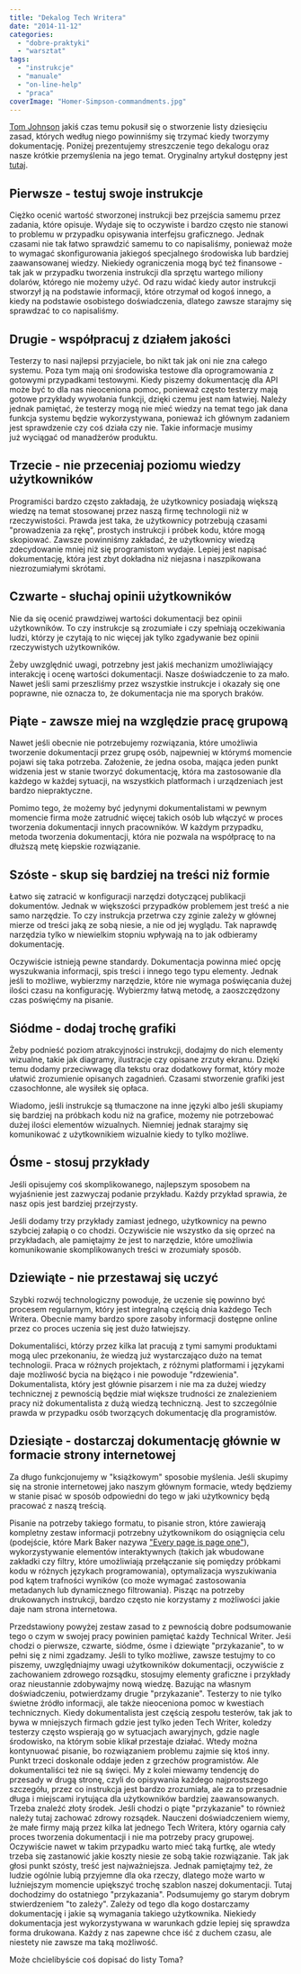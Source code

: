 ```yaml
---
title: "Dekalog Tech Writera"
date: "2014-11-12"
categories:
  - "dobre-praktyki"
  - "warsztat"
tags:
  - "instrukcje"
  - "manuale"
  - "on-line-help"
  - "praca"
coverImage: "Homer-Simpson-commandments.jpg"
---
```


[Tom Johnson](http://idratherbewriting.com/aboutme/) jakiś czas temu pokusił się o stworzenie listy dziesięciu zasad, których według niego powinniśmy się trzymać kiedy tworzymy dokumentację. Poniżej prezentujemy streszczenie tego dekalogu oraz nasze krótkie przemyślenia na jego temat. Oryginalny artykuł dostępny jest [tutaj](http://idratherbewriting.com/2014/06/20/10-technical-writing-principles-to-live-by/?utm_source=feedburner&utm_medium=feed&utm_campaign=Feed%3A+TomJohnson+%28I%27d+Rather+Be+Writing%29).

## Pierwsze - testuj swoje instrukcje

Ciężko ocenić wartość stworzonej instrukcji bez przejścia samemu przez zadania, które opisuje. Wydaje się to oczywiste i bardzo często nie stanowi to problemu w przypadku opisywania interfejsu graficznego. Jednak czasami nie tak łatwo sprawdzić samemu to co napisaliśmy, ponieważ może to wymagać skonfigurowania jakiegoś specjalnego środowiska lub bardziej zaawansowanej wiedzy. Niekiedy ograniczenia mogą być też finansowe - tak jak w przypadku tworzenia instrukcji dla sprzętu wartego miliony dolarów, którego nie możemy użyć. Od razu widać kiedy autor instrukcji stworzył ją na podstawie informacji, które otrzymał od kogoś innego, a kiedy na podstawie osobistego doświadczenia, dlatego zawsze starajmy się sprawdzać to co napisaliśmy.

## Drugie - współpracuj z działem jakości

Testerzy to nasi najlepsi przyjaciele, bo nikt tak jak oni nie zna całego systemu. Poza tym mają oni środowiska testowe dla oprogramowania z gotowymi przypadkami testowymi. Kiedy piszemy dokumentację dla API może być to dla nas nieoceniona pomoc, ponieważ często testerzy mają gotowe przykłady wywołania funkcji, dzięki czemu jest nam łatwiej. Należy jednak pamiętać, że testerzy mogą nie mieć wiedzy na temat tego jak dana funkcja systemu będzie wykorzystywana, ponieważ ich głównym zadaniem jest sprawdzenie czy coś działa czy nie. Takie informacje musimy już wyciągać od manadżerów produktu.

## Trzecie - nie przeceniaj poziomu wiedzy użytkowników

Programiści bardzo często zakładają, że użytkownicy posiadają większą wiedzę na temat stosowanej przez naszą firmę technologii niż w rzeczywistości. Prawda jest taka, że użytkownicy potrzebują czasami "prowadzenia za rękę", prostych instrukcji i próbek kodu, które mogą skopiować. Zawsze powinniśmy zakładać, że użytkownicy wiedzą zdecydowanie mniej niż się programistom wydaje. Lepiej jest napisać dokumentację, która jest zbyt dokładna niż niejasna i naszpikowana niezrozumiałymi skrótami.

## Czwarte - słuchaj opinii użytkowników

Nie da się ocenić prawdziwej wartości dokumentacji bez opinii użytkowników. To czy instrukcje są zrozumiałe i czy spełniają oczekiwania ludzi, którzy je czytają to nic więcej jak tylko zgadywanie bez opinii rzeczywistych użytkowników.

Żeby uwzględnić uwagi, potrzebny jest jakiś mechanizm umożliwiający interakcję i ocenę wartości dokumentacji. Nasze doświadczenie to za mało. Nawet jeśli sami przeszliśmy przez wszystkie instrukcje i okazały się one poprawne, nie oznacza to, że dokumentacja nie ma sporych braków.

## Piąte - zawsze miej na względzie pracę grupową

Nawet jeśli obecnie nie potrzebujemy rozwiązania, które umożliwia tworzenie dokumentacji przez grupę osób, najpewniej w którymś momencie pojawi się taka potrzeba. Założenie, że jedna osoba, mająca jeden punkt widzenia jest w stanie tworzyć dokumentację, która ma zastosowanie dla każdego w każdej sytuacji, na wszystkich platformach i urządzeniach jest bardzo niepraktyczne.

Pomimo tego, że możemy być jedynymi dokumentalistami w pewnym momencie firma może zatrudnić więcej takich osób lub włączyć w proces tworzenia dokumentacji innych pracowników. W każdym przypadku, metoda tworzenia dokumentacji, która nie pozwala na współpracę to na dłuższą metę kiepskie rozwiązanie.

## Szóste - skup się bardziej na treści niż formie

Łatwo się zatracić w konfiguracji narzędzi dotyczącej publikacji dokumentów. Jednak w większości przypadków problemem jest treść a nie samo narzędzie. To czy instrukcja przetrwa czy zginie zależy w głównej mierze od treści jaką ze sobą niesie, a nie od jej wyglądu. Tak naprawdę narzędzia tylko w niewielkim stopniu wpływają na to jak odbieramy dokumentację.

Oczywiście istnieją pewne standardy. Dokumentacja powinna mieć opcję wyszukwania informacji, spis treści i innego tego typu elementy. Jednak jeśli to możliwe, wybierzmy narzędzie, które nie wymaga poświęcania dużej ilości czasu na konfigurację. Wybierzmy łatwą metodę, a zaoszczędzony czas poświęćmy na pisanie.

## Siódme - dodaj trochę grafiki

Żeby podnieść poziom atrakcyjności instrukcji, dodajmy do nich elementy wizualne, takie jak diagramy, ilustracje czy opisane zrzuty ekranu. Dzięki temu dodamy przeciwwagę dla tekstu oraz dodatkowy format, który może ułatwić zrozumienie opisanych zagadnień. Czasami stworzenie grafiki jest czasochłonne, ale wysiłek się opłaca.

Wiadomo, jeśli instrukcje są tłumaczone na inne języki albo jeśli skupiamy się bardziej na próbkach kodu niż na grafice, możemy nie potrzebować dużej ilości elementów wizualnych. Niemniej jednak starajmy się komunikować z użytkownikiem wizualnie kiedy to tylko możliwe.

## Ósme - stosuj przykłady

Jeśli opisujemy coś skomplikowanego, najlepszym sposobem na wyjaśnienie jest zazwyczaj podanie przykładu. Każdy przykład sprawia, że nasz opis jest bardziej przejrzysty.

Jeśli dodamy trzy przykłady zamiast jednego, użytkownicy na pewno szybciej załapią o co chodzi. Oczywiście nie wszystko da się oprzeć na przykładach, ale pamiętajmy że jest to narzędzie, które umożliwia komunikowanie skomplikowanych treści w zrozumiały sposób.

## Dziewiąte - nie przestawaj się uczyć

Szybki rozwój technologiczny powoduje, że uczenie się powinno być procesem regularnym, który jest integralną częścią dnia każdego Tech Writera. Obecnie mamy bardzo spore zasoby informacji dostępne online przez co proces uczenia się jest dużo łatwiejszy.

Dokumentaliści, którzy przez kilka lat pracują z tymi samymi produktami mogą ulec przekonaniu, że wiedzą już wystarczająco dużo na temat technologii. Praca w różnych projektach, z różnymi platformami i językami daje możliwość bycia na biężąco i nie powoduje "rdzewienia". Dokumentalista, który jest głównie pisarzem i nie ma za dużej wiedzy technicznej z pewnością będzie miał większe trudności ze znalezieniem pracy niż dokumentalista z dużą wiedzą techniczną. Jest to szczególnie prawda w przypadku osób tworzących dokumentację dla programistów.

## Dziesiąte - dostarczaj dokumentację głównie w formacie strony internetowej

Za długo funkcjonujemy w "książkowym" sposobie myślenia. Jeśli skupimy się na stronie internetowej jako naszym głównym formacie, wtedy będziemy w stanie pisać w sposób odpowiedni do tego w jaki użytkownicy będą pracować z naszą treścią.

Pisanie na potrzeby takiego formatu, to pisanie stron, które zawierają kompletny zestaw informacji potrzebny użytkownikom do osiągnięcia celu (podejście, które Mark Baker nazywa ["Every page is page one"](http://everypageispageone.com/)), wykorzystywanie elementów interaktywnych (takich jak wbudowane zakładki czy filtry, które umożliwiają przełączanie się pomiędzy próbkami kodu w różnych językach programowania), optymalizacja wyszukiwania pod kątem trafności wyników (co może wymagać zastosowania metadanych lub dynamicznego filtrowania). Pisząc na potrzeby drukowanych instrukcji, bardzo często nie korzystamy z możliwości jakie daje nam strona internetowa.

Przedstawiony powyżej zestaw zasad to z pewnością dobre podsumowanie tego o czym w swojej pracy powinien pamiętać każdy Technical Writer. Jeśi chodzi o pierwsze, czwarte, siódme, ósme i dziewiąte "przykazanie", to w pełni się z nimi zgadzamy. Jeśli to tylko możliwe, zawsze testujmy to co piszemy, uwzględniajmy uwagi użytkowników dokumentacji, oczywiście z zachowaniem zdrowego rozsądku, stosujmy elementy graficzne i przykłady oraz nieustannie zdobywajmy nową wiedzę. Bazując na własnym doświadczeniu, potwierdzamy drugie "przykazanie". Testerzy to nie tylko świetne źródło informacji, ale także nieoceniona pomoc w kwestiach technicznych. Kiedy dokumentalista jest częścią zespołu testerów, tak jak to bywa w mniejszych firmach gdzie jest tylko jeden Tech Writer, koledzy testerzy często wspierają go w sytuacjach awaryjnych, gdzie nagle środowisko, na którym sobie klikał przestaje działać. Wtedy można kontynuować pisanie, bo rozwiązaniem problemu zajmie się ktoś inny. Punkt trzeci doskonale oddaje jeden z grzechów programistów. Ale dokumentaliści też nie są święci. My z kolei miewamy tendencję do przesady w drugą stronę, czyli do opisywania każdego najprostszego szczegółu, przez co instrukcja jest bardzo zrozumiała, ale za to przesadnie długa i miejscami irytująca dla użytkowników bardziej zaawansowanych. Trzeba znaleźć złoty środek. Jeśli chodzi o piąte "przykazanie" to również należy tutaj zachować zdrowy rozsądek. Nauczeni doświadczeniem wiemy, że małe firmy mają przez kilka lat jednego Tech Writera, który ogarnia cały proces tworzenia dokumentacji i nie ma potrzeby pracy grupowej. Oczywiście nawet w takim przypadku warto mieć taką furtkę, ale wtedy trzeba się zastanowić jakie koszty niesie ze sobą takie rozwiązanie. Tak jak głosi punkt szósty, treść jest najważniejsza. Jednak pamiętajmy też, że ludzie ogólnie lubią przyjemne dla oka rzeczy, dlatego może warto w luźniejszym momencie upiększyć trochę szablon naszej dokumentacji. Tutaj dochodzimy do ostatniego "przykazania". Podsumujemy go starym dobrym stwierdzeniem "to zależy". Zależy od tego dla kogo dostarczamy dokumentację i jakie są wymagania takiego użytkownika. Niekiedy dokumentacja jest wykorzystywana w warunkach gdzie lepiej się sprawdza forma drukowana. Każdy z nas zapewne chce iść z duchem czasu, ale niestety nie zawsze ma taką możliwość.

Może chcielibyście coś dopisać do listy Toma?
